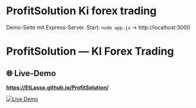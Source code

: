 ProfitSolution
Ki forex trading
===================================
Demo-Seite mit Express-Server.
Start: `node app.js` → http://localhost:3000
# ProfitSolution — KI Forex Trading

## 🌐 Live-Demo
**https://EtLasso.github.io/ProfitSolution/**

[![Live Demo](https://img.shields.io/badge/Live%20Demo-Online-brightgreen)](https://EtLasso.github.io/ProfitSolution/)

